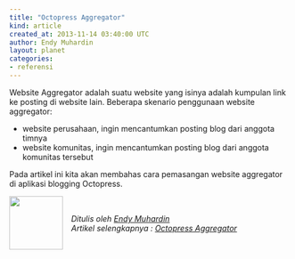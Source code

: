 ```yaml
---
title: "Octopress Aggregator"
kind: article
created_at: 2013-11-14 03:40:00 UTC
author: Endy Muhardin
layout: planet
categories:
- referensi
---
```

<p>Website Aggregator adalah suatu website yang isinya adalah kumpulan link ke posting di website lain. Beberapa skenario penggunaan website aggregator:</p>

<ul>
<li>website perusahaan, ingin mencantumkan posting blog dari anggota timnya</li>
<li>website komunitas, ingin mencantumkan posting blog dari anggota komunitas tersebut</li>
</ul>


<p>Pada artikel ini kita akan membahas cara pemasangan website aggregator di aplikasi blogging Octopress.</p>


<div class="author">
  <img src="http://www.gravatar.com/avatar/31694bbf42349c6b6adfe893bb1e19d8.png" style="width: 96px; height: 96;">
  <span style="position: absolute; padding: 32px 15px;">
    <i>Ditulis oleh <a href="http://twitter.com/endymuhardin">Endy Muhardin</a> <br> 
    Artikel selengkapnya : <a href="http://software.endy.muhardin.com/aplikasi/octopress-aggregator/">Octopress Aggregator</a></i>
  </span>
</div>
